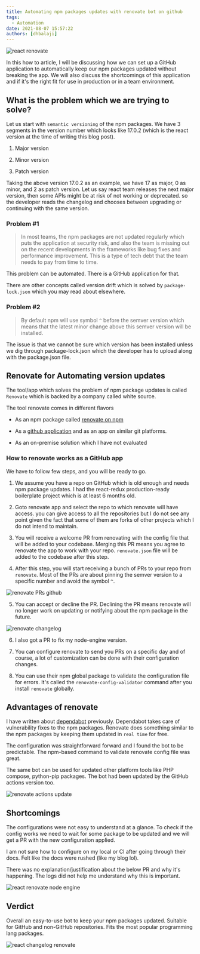 ```yaml
---
title: Automating npm packages updates with renovate bot on github
tags:
  - Automation
date: 2021-08-07 15:57:22
authors: [dhbalaji]
---
```


![react renovate](./assets/react-renovate-update-pr.webp)

In this how to article, I will be discussing how we can set up a GitHub application to automatically keep our npm packages updated without breaking the app. We will also discuss the shortcomings of this application and if it's the right fit for use in production or in a team environment.

<!-- truncate -->
 
## What is the problem which we are trying to solve?

Let us start with `semantic versioning` of the npm packages. We have 3 segments in the version number which looks like 17.0.2 (which is the react version at the time of writing this blog post).

1. Major version

2. Minor version

3. Patch version

Taking the above version 17.0.2 as an example, we have 17 as major, 0 as minor, and 2 as patch version. Let us say react team releases the next major version, then some APIs might be at risk of not working or deprecated. so the developer reads the changelog and chooses between upgrading or continuing with the same version.

### Problem #1
> In most teams, the npm packages are not updated regularly which puts the application at security risk, and also the team is missing out on the recent developments in the frameworks like bug fixes and performance improvement. This is a type of tech debt that the team needs to pay from time to time.

This problem can be automated. There is a GitHub application for that.

There are other concepts called version drift which is solved by `package-lock.json` which you may read about elsewhere.

### Problem #2

> By default npm will use symbol `^` before the semver version which means that the latest minor change above this semver version will be installed.

The issue is that we cannot be sure which version has been installed unless we dig through package-lock.json which the developer has to upload along with the package.json file.

## Renovate for Automating version updates

The tool/app which solves the problem of npm package updates is called `Renovate` which is backed by a company called white source.

The tool renovate comes in different flavors

- As an npm package called [renovate on npm](https://www.npmjs.com/package/renovate)

- As a [github application](https://github.com/apps/renovate) and as an app on similar git platforms.

- As an on-premise solution which I have not evaluated

### How to renovate works as a GitHub app

We have to follow few steps, and you will be ready to go.

1. We assume you have a repo on GitHub which is old enough and needs npm package updates. I had the react-redux production-ready boilerplate project which is at least 6 months old.

2. Goto renovate app and select the repo to which renovate will have access. you can give access to all the repositories but I do not see any point given the fact that some of them are forks of other projects which I do not intend to maintain.

3. You will receive a welcome PR from renovating with the config file that will be added to your codebase. Merging this PR means you agree to renovate the app to work with your repo. `renovate.json` file will be added to the codebase after this step.

4. After this step, you will start receiving a bunch of PRs to your repo from `renovate`. Most of the PRs are about pinning the semver version to a specific number and avoid the symbol `^`.


![renovate PRs github](./assets/renovate-PRS.webp)

5. You can accept or decline the PR. Declining the PR means renovate will no longer work on updating or notifying about the npm package in the future.


![renovate changelog](./assets/renovate-changelog.webp)

6. I also got a PR to fix my node-engine version.

7. You can configure renovate to send you PRs on a specific day and of course, a lot of customization can be done with their configuration changes.

8. You can use their npm global package to validate the configuration file for errors. It's called the `renovate-config-validator` command after you install `renovate` globally.

## Advantages of renovate

I have written about [dependabot](https://dhbalaji.dev/2021/03/14/performance/Dependabot-alerts-on-github-explained/#post) previously. Dependabot takes care of vulnerability fixes to the npm packages. Renovate does something similar to the 
npm packages by keeping them updated in `real time` for free.

The configuration was straightforward forward and I found the bot to be predictable. The npm-based command to validate renovate config file was great. 

The same bot can be used for updated other platform tools like PHP compose, python-pip packages. The bot had been updated by the GitHub actions version too.


![renovate actions update](./assets/renovate-actions.webp)


## Shortcomings

The configurations were not easy to understand at a glance. To check if the config works we need to wait for some package to be updated and we will get a PR with the new configuration applied.

I am not sure how to configure on my local or CI after going through their docs. Felt like the docs were rushed (like my blog lol).

There was no explanation/justification about the below PR and why it's happening. The logs did not help me understand why this is important.


![react renovate node engine](./assets/node-engine.webp)

## Verdict

Overall an easy-to-use bot to keep your npm packages updated. Suitable for GitHub and non-GitHub repositories. Fits the most popular programming lang packages.


![react changelog renovate](./assets/changelog-renovate-pr.webp)
